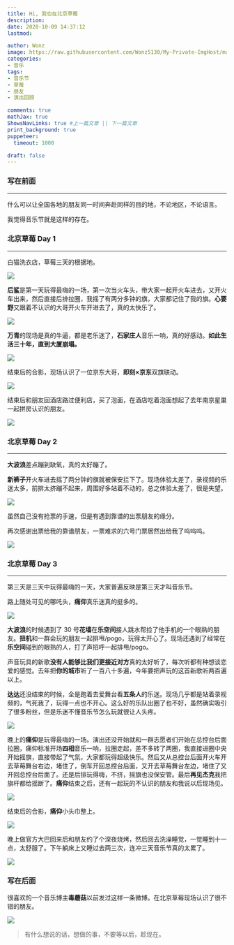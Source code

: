 ```yaml
---
title: Hi, 我也在北京草莓
description: 
date: 2020-10-09 14:37:12
lastmod:

author: Wonz
image: https://raw.githubusercontent.com/Wonz5130/My-Private-ImgHost/master/img/%E5%BE%AE%E4%BF%A1%E5%9B%BE%E7%89%87_20201009135429.jpg
categories:
- 音乐
tags:
- 音乐节
- 草莓
- 朋友
- 演出回顾

comments: true
mathJax: true
ShowsNavLinks: true #上一篇文章 || 下一篇文章
print_background: true
puppeteer:
  timeout: 1000

draft: false
---
```

### 写在前面

---

什么可以让全国各地的朋友同一时间奔赴同样的目的地，不论地区，不论语言。

我觉得音乐节就是这样的存在。

### 北京草莓 Day 1

---

白猫洗衣店，草莓三天的根据地。

![](https://raw.githubusercontent.com/Wonz5130/My-Private-ImgHost/master/img/%E5%BE%AE%E4%BF%A1%E5%9B%BE%E7%89%87_20201009135358.jpg)

**后鲨**是第一天玩得最嗨的一场，第一次当火车头，带大家一起开火车进去，又开火车出来，然后直接后排拉圈，我摇了有两分多钟的旗，大家都记住了我的旗。**心要野**又跟着不认识的大哥开火车开进去了，真的太快乐了。

![](https://raw.githubusercontent.com/Wonz5130/My-Private-ImgHost/master/img/%E5%BE%AE%E4%BF%A1%E5%9B%BE%E7%89%87_20201009135426.jpg)

**万青**的现场是真的牛逼，都是老乐迷了，**石家庄人**音乐一响，真的好感动。**如此生活三十年，直到大厦崩塌。**

![](https://raw.githubusercontent.com/Wonz5130/My-Private-ImgHost/master/img/%E5%BE%AE%E4%BF%A1%E5%9B%BE%E7%89%87_20201009135436.jpg)

结束后的合影，现场认识了一位京东大哥，**即刻×京东**双旗联动。

![](https://raw.githubusercontent.com/Wonz5130/My-Private-ImgHost/master/img/%E5%BE%AE%E4%BF%A1%E5%9B%BE%E7%89%87_20201009135402.jpg)

结束后和朋友回酒店路过便利店，买了泡面，在酒店吃着泡面想起了去年南京星巢一起拼房认识的朋友。

![](https://raw.githubusercontent.com/Wonz5130/My-Private-ImgHost/master/img/%E5%BE%AE%E4%BF%A1%E5%9B%BE%E7%89%87_20201010160528.jpg)

### 北京草莓 Day 2

---

**大波浪**差点蹦到缺氧，真的太好蹦了。

**新裤子**开火车进去摇了两分钟的旗就被保安拦下了。现场体验太差了，录视频的乐迷太多，前排太挤蹦不起来，周围好多站着不动的，总之体验太差了，很是失望。

![](https://raw.githubusercontent.com/Wonz5130/My-Private-ImgHost/master/img/%E5%BE%AE%E4%BF%A1%E5%9B%BE%E7%89%87_20201009135439.jpg)

虽然自己没有抢票的手速，但是有遇到靠谱的出票朋友的缘分。

再次感谢出票给我的靠谱朋友，一票难求的六号门票居然出给我了呜呜呜。

![](https://raw.githubusercontent.com/Wonz5130/My-Private-ImgHost/master/img/%E5%BE%AE%E4%BF%A1%E5%9B%BE%E7%89%87_20201009135409.jpg)

### 北京草莓 Day 3

---

第三天是三天中玩得最嗨的一天，大家普遍反映是第三天才叫音乐节。

路上随处可见的哪吒头，**痛仰**真乐迷真的挺多的。

![](https://raw.githubusercontent.com/Wonz5130/My-Private-ImgHost/master/img/%E5%BE%AE%E4%BF%A1%E5%9B%BE%E7%89%87_20201009135412.jpg)

**大波浪**的时候遇到了 30 号**花墙**在**乐空间**接人跳水帮捡了他手机的一个眼熟的朋友。**扭机**和一群会玩的朋友一起排甩/pogo，玩得太开心了。现场还遇到了经常在**乐空间**碰到的眼熟的人，打了声招呼一起排甩/pogo。

声音玩具的新歌**没有人能够比我们更接近对方**真的太好听了，每次听都有种想谈恋爱的感觉。去年把**你的城市**听了一百八十多遍，今年要把声玩的这首新歌听两百遍以上。

**达达**还没结束的时候，全是跑着去爱舞台看**五条人**的乐迷。现场几乎都是站着录视频的，气死我了，玩得一点也不开心。这么好的乐队出圈了也不好，虽然确实吸引了很多粉丝，但是乐迷不懂音乐节怎么玩就很让人头疼。

![](https://raw.githubusercontent.com/Wonz5130/My-Private-ImgHost/master/img/%E5%BE%AE%E4%BF%A1%E5%9B%BE%E7%89%87_20201009135423.jpg)

晚上的**痛仰**是玩得最嗨的一场。演出还没开始就和一群志愿者们开始在总控台后面拉圈，痛仰标准开场**四相**音乐一响，拉圈走起，差不多转了两圈，我直接进圈中央开始摇旗，直接带起了气氛，大家都玩得超级快乐。然后又从总控台后面开火车开去草莓舞台右边，堵住了，倒车开回总控台后面，又开去草莓舞台左边，堵住了又开回总控台后面了。还是后排玩得嗨，不挤，摇旗也没保安管。最后**再见杰克**我把旗杆都给摇断了。**痛仰**结束之后，还有一起玩的不认识的朋友和我说以后现场见。

![](https://raw.githubusercontent.com/Wonz5130/My-Private-ImgHost/master/img/%E5%BE%AE%E4%BF%A1%E5%9B%BE%E7%89%87_20201009135429.jpg)

结束后的合影，**痛仰**小头巾整上。

![](https://raw.githubusercontent.com/Wonz5130/My-Private-ImgHost/master/img/%E5%BE%AE%E4%BF%A1%E5%9B%BE%E7%89%87_20201010112309.jpg)

晚上做官方大巴回来后和朋友约了个深夜烧烤，然后回去洗澡睡觉，一觉睡到十一点，太舒服了。下午躺床上又睡过去两三次，连冲三天音乐节真的太累了。

![](https://raw.githubusercontent.com/Wonz5130/My-Private-ImgHost/master/img/%E5%BE%AE%E4%BF%A1%E5%9B%BE%E7%89%87_20201009153251.jpg)

### 写在后面

很喜欢的一个音乐博主**毒蘑菇**以前发过这样一条微博。在北京草莓现场认识了很不错的朋友。

![](https://raw.githubusercontent.com/Wonz5130/My-Private-ImgHost/master/img/%E5%BE%AE%E4%BF%A1%E5%9B%BE%E7%89%87_20200817165924.png)

> 有什么想说的话，想做的事，不要等以后，趁现在。
